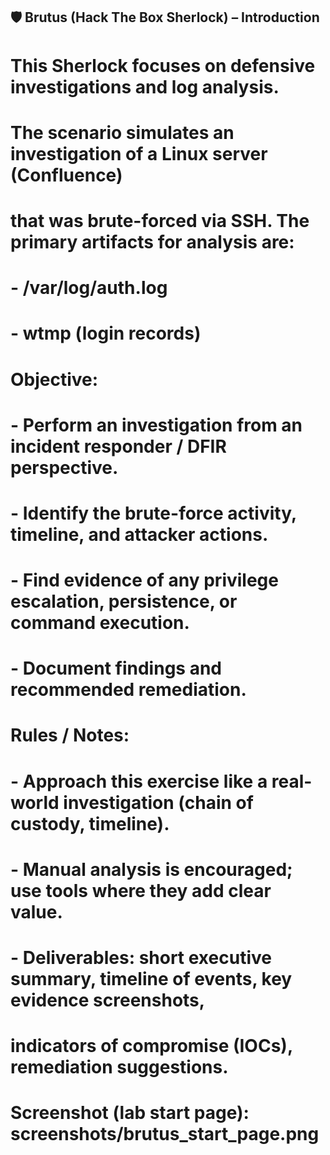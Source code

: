 ## 🛡️ Brutus (Hack The Box Sherlock) – Introduction

# This Sherlock focuses on defensive investigations and log analysis.
# The scenario simulates an investigation of a Linux server (Confluence)
# that was brute-forced via SSH. The primary artifacts for analysis are:
# - /var/log/auth.log
# - wtmp (login records)
#
# Objective:
# - Perform an investigation from an incident responder / DFIR perspective.
# - Identify the brute-force activity, timeline, and attacker actions.
# - Find evidence of any privilege escalation, persistence, or command execution.
# - Document findings and recommended remediation.
#
# Rules / Notes:
# - Approach this exercise like a real-world investigation (chain of custody, timeline).
# - Manual analysis is encouraged; use tools where they add clear value.
# - Deliverables: short executive summary, timeline of events, key evidence screenshots,
#   indicators of compromise (IOCs), remediation suggestions.
#
# Screenshot (lab start page): screenshots/brutus_start_page.png
